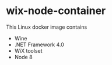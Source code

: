 # wix-node-container
This Linux docker image contains 
- Wine
- .NET Framework 4.0
- WiX toolset
- Node 8
